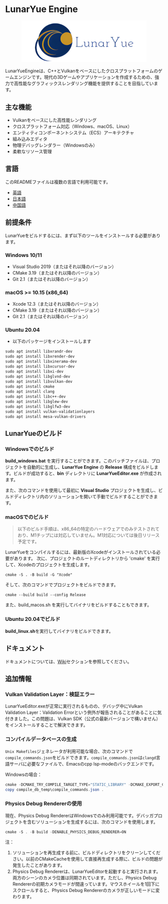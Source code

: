 ﻿# LunarYue Engine

<p align="center">
    <img src="engine/source/editor/resource/LunarYueEngine.png" width="400" alt="LunarYue Engineのロゴ">
  </a>
</p>

LunarYueEngineは、C++とVulkanをベースにしたクロスプラットフォームのゲームエンジンです。現代の3Dゲームやアプリケーションを作成するための、強力で高性能なグラフィックスレンダリング機能を提供することを目指しています。

## 主な機能

- Vulkanをベースにした高性能レンダリング
- クロスプラットフォーム対応（Windows、macOS、Linux）
- エンティティコンポーネントシステム（ECS）アーキテクチャ
- 組み込みエディタ
- 物理デバッグレンダラー（Windowsのみ）
- 柔軟なリソース管理

## 言語

このREADMEファイルは複数の言語で利用可能です。

- [英語](README-en.md)
- [日本語](README.md)
- [中国語](README-zh.md)

## 前提条件

LunarYueをビルドするには、まず以下のツールをインストールする必要があります。

### Windows 10/11
- Visual Studio 2019（またはそれ以降のバージョン）
- CMake 3.19（またはそれ以降のバージョン）
- Git 2.1（またはそれ以降のバージョン）

### macOS >= 10.15 (x86_64)
- Xcode 12.3（またはそれ以降のバージョン）
- CMake 3.19（またはそれ以降のバージョン）
- Git 2.1（またはそれ以降のバージョン）

### Ubuntu 20.04
- 以下のパッケージをインストールします
```
sudo apt install libxrandr-dev
sudo apt install libxrender-dev
sudo apt install libxinerama-dev
sudo apt install libxcursor-dev
sudo apt install libxi-dev
sudo apt install libglvnd-dev
sudo apt install libvulkan-dev
sudo apt install cmake
sudo apt install clang
sudo apt install libc++-dev
sudo apt install libglew-dev
sudo apt install libglfw3-dev
sudo apt install vulkan-validationlayers
sudo apt install mesa-vulkan-drivers
```
## LunarYueのビルド

### Windowsでのビルド
**build_windows.bat** を実行することができます。このバッチファイルは、プロジェクトを自動的に生成し、**LunarYue Engine** の **Release** 構成をビルドします。ビルドが成功すると、**bin** ディレクトリに **LunarYueEditor.exe** が作成されます。

また、次のコマンドを使用して最初に **Visual Studio** プロジェクトを生成し、ビルドディレクトリ内のソリューションを開いて手動でビルドすることができます。

### macOSでのビルド

> 以下のビルド手順は、x86_64の特定のハードウェアでのみテストされており、M1チップには対応していません。M1対応については後日リリース予定です。

LunarYueをコンパイルするには、最新版のXcodeがインストールされている必要があります。
次に、プロジェクトのルートディレクトリから 'cmake' を実行して、Xcodeのプロジェクトを生成します。

```
cmake -S . -B build -G "Xcode"
```
そして、次のコマンドでプロジェクトをビルドできます。
```
cmake --build build --config Release
```

また、build_macos.sh を実行してバイナリをビルドすることもできます。

### Ubuntu 20.04でビルド
**build_linux.sh**を実行してバイナリをビルドできます。

## ドキュメント
ドキュメントについては、[Wiki](https://github.com/wuyukwi/LunarYueEngine/wiki)セクションを参照してください。

## 追加情報

### Vulkan Validation Layer：検証エラー
LunarYueEditor.exeが正常に実行されるものの、デバッグ中にVulkan Validation Layer：Validation Errorという例外が報告されることがあることに気付きました。この問題は、Vulkan SDK（公式の最新バージョンで構いません）をインストールすることで解決できます。

### コンパイルデータベースの生成
`Unix Makefiles`ジェネレータが利用可能な場合、次のコマンドで`compile_commands.json`をビルドできます。`compile_commands.json`は`clangd`言語サーバに必要なファイルで、Emacsのcpp lsp-modeのバックエンドです。

Windowsの場合：

``` powershell
cmake -DCMAKE_TRY_COMPILE_TARGET_TYPE="STATIC_LIBRARY" -DCMAKE_EXPORT_COMPILE_COMMANDS=ON -S . -B compile_db_temp -G "Unix Makefiles"
copy compile_db_temp\compile_commands.json .
```

### Physics Debug Rendererの使用
現在、Physics Debug RendererはWindowsでのみ利用可能です。デバッガプロジェクトを含むソリューションを生成するには、次のコマンドを使用します。

``` powershell
cmake -S . -B build -DENABLE_PHYSICS_DEBUG_RENDERER=ON
```

注：
1. ソリューションを再生成する前に、ビルドディレクトリをクリーンしてください。以前のCMakeCacheを使用して直接再生成する際に、ビルドの問題が発生したことがあります。
2. Physics Debug Rendererは、LunarYueEditorを起動すると実行されます。両方のシーンのカメラ位置は同期されています。ただし、Physics Debug Rendererの初期カメラモードが間違っています。マウスホイールを1回下にスクロールすると、Physics Debug Rendererのカメラが正しいモードに変わります。

